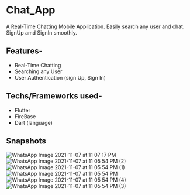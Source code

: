 # Chat_App

A Real-Time Chatting Mobile Application. Easily search any user and chat. SignUp amd SignIn smoothly.

## Features-
- Real-Time Chatting
- Searching any User
- User Authentication (sign Up, Sign In)

## Techs/Frameworks used-
- Flutter
- FireBase
- Dart (language)


## Snapshots


![WhatsApp Image 2021-11-07 at 11 07 17 PM](https://user-images.githubusercontent.com/52147606/140655946-3124793d-a73b-4d38-87c0-46dcc77b44e7.jpeg)
![WhatsApp Image 2021-11-07 at 11 05 54 PM (2)](https://user-images.githubusercontent.com/52147606/140656003-da5c4593-534a-4513-b134-4adc5b3c7df0.jpeg)
![WhatsApp Image 2021-11-07 at 11 05 54 PM (1)](https://user-images.githubusercontent.com/52147606/140656004-a5f43172-4520-4291-aaa1-0bc918df7e71.jpeg)
![WhatsApp Image 2021-11-07 at 11 05 54 PM](https://user-images.githubusercontent.com/52147606/140656006-a2f3222c-da41-4af8-ae17-507bd4cdfef8.jpeg)
![WhatsApp Image 2021-11-07 at 11 05 54 PM (4)](https://user-images.githubusercontent.com/52147606/140656007-1ba9431b-822d-449a-aa7c-329961644e44.jpeg)
![WhatsApp Image 2021-11-07 at 11 05 54 PM (3)](https://user-images.githubusercontent.com/52147606/140656008-1f0fd2db-2bb5-45fe-9d0a-286842f793f3.jpeg)
